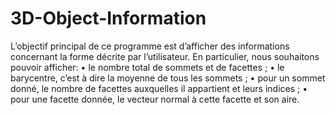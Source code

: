 # 3D-Object-Information
L’objectif principal de ce programme est d’afficher des informations concernant la forme décrite par l’utilisateur. En particulier, nous souhaitons pouvoir afficher: • le nombre total de sommets et de facettes ; • le barycentre, c’est à dire la moyenne de tous les sommets ; • pour un sommet donné, le nombre de facettes auxquelles il appartient et leurs indices ; • pour une facette donnée, le vecteur normal à cette facette et son aire.
